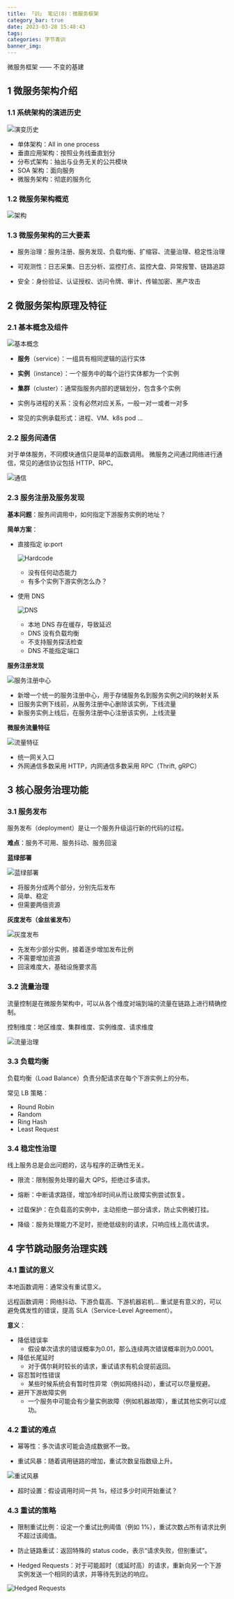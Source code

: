 ```yaml
---
title: 「训」 笔记(8)：微服务框架
category_bar: true
date: 2023-03-28 15:48:43
tags:
categories: 字节青训
banner_img:
---
```


微服务框架 —— 不变的基建

<!-- more -->

## 1 微服务架构介绍

### 1.1 系统架构的演进历史

![演变历史](1.png)

* 单体架构：All in one process
* 垂直应用架构：按照业务线垂直划分
* 分布式架构：抽出与业务无关的公共模块
* SOA 架构：面向服务
* 微服务架构：彻底的服务化

### 1.2 微服务架构概览

![架构](2.png)

### 1.3 微服务架构的三大要素

* 服务治理：服务注册、服务发现、负载均衡、扩缩容、流量治理、稳定性治理

* 可观测性：日志采集、日志分析、监控打点、监控大盘、异常报警、链路追踪

* 安全：身份验证、认证授权、访问令牌、审计、传输加密、黑产攻击

## 2 微服务架构原理及特征

### 2.1 基本概念及组件

![基本概念](3.png)

* **服务**（service）：一组具有相同逻辑的运行实体

* **实例**（instance）：一个服务中的每个运行实体都为一个实例

* **集群**（cluster）：通常指服务内部的逻辑划分，包含多个实例

* 实例与进程的关系：没有必然对应关系，一般一对一或者一对多

* 常见的实例承载形式：进程、VM、k8s pod ...

### 2.2 服务间通信

对于单体服务，不同模块通信只是简单的函数调用。
微服务之间通过网络进行通信，常见的通信协议包括 HTTP、RPC。

![通信](4.png)

### 2.3 服务注册及服务发现

**基本问题**：服务间调用中，如何指定下游服务实例的地址？

**简单方案**：

  * 直接指定 ip:port

    ![Hardcode](5.png)

    * 没有任何动态能力
    * 有多个实例下游实例怎么办？

  * 使用 DNS

    ![DNS](6.png)

    * 本地 DNS 存在缓存，导致延迟
    * DNS 没有负载均衡
    * 不支持服务探活检查
    * DNS 不能指定端口

**服务注册发现**

![服务注册中心](7.png)

  * 新增一个统一的服务注册中心，用于存储服务名到服务实例之间的映射关系
  * 旧服务实例下线前，从服务注册中心删除该实例，下线流量
  * 新服务实例上线后，在服务注册中心注册该实例，上线流量

**微服务流量特征**

![流量特征](8.png)

  * 统一网关入口
  * 外网通信多数采用 HTTP，内网通信多数采用 RPC（Thrift, gRPC）

## 3 核心服务治理功能

### 3.1 服务发布

服务发布（deployment）是让一个服务升级运行新的代码的过程。

**难点**：服务不可用、服务抖动、服务回滚

**蓝绿部署**

![蓝绿部署](9.png)

  * 将服务分成两个部分，分别先后发布
  * 简单、稳定
  * 但需要两倍资源

**灰度发布（金丝雀发布）**

![灰度发布](10.png)

  * 先发布少部分实例，接着逐步增加发布比例
  * 不需要增加资源
  * 回滚难度大，基础设施要求高

### 3.2 流量治理

流量控制是在微服务架构中，可以从各个维度对端到端的流量在链路上进行精确控制。

控制维度：地区维度、集群维度、实例维度、请求维度

![流量治理](11.png)

### 3.3 负载均衡

负载均衡（Load Balance）负责分配请求在每个下游实例上的分布。

常见 LB 策略：
* Round Robin
* Random
* Ring Hash
* Least Request

### 3.4 稳定性治理

线上服务总是会出问题的，这与程序的正确性无关。

* 限流：限制服务处理的最大 QPS，拒绝过多请求。

* 熔断：中断请求路径，增加冷却时间从而让故障实例尝试恢复。

* 过载保护：在负载高的实例中，主动拒绝一部分请求，防止实例被打挂。

* 降级：服务处理能力不足时，拒绝低级别的请求，只响应线上高优请求。

## 4 字节跳动服务治理实践

### 4.1 重试的意义

本地函数调用：通常没有重试意义。

远程函数调用：网络抖动、下游负载高、下游机器宕机... 重试是有意义的，可以避免偶发性的错误，提高 SLA（Service-Level Agreement）。

**意义**：

* 降低错误率
  * 假设单次请求的错误概率为0.01，那么连续两次错误概率则为0.0001。
* 降低长尾延时
  * 对于偶尔耗时较长的请求，重试请求有机会提前返回。
* 容忍暂时性错误
  * 某些时候系统会有暂时性异常（例如网络抖动），重试可以尽量规避。
* 避开下游故障实例
  * 一个服务中可能会有少量实例故障（例如机器故障），重试其他实例可以成功。

### 4.2 重试的难点

* 幂等性：多次请求可能会造成数据不一致。

* 重试风暴：随着调用链路的增加，重试次数呈指数级上升。

![重试风暴](12.png)

* 超时设置：假设调用时间一共 1s，经过多少时间开始重试？

### 4.3 重试的策略

* 限制重试比例：设定一个重试比例阈值（例如 1%），重试次数占所有请求比例不超过该阈值。

* 防止链路重试：返回特殊的 status code，表示“请求失败，但别重试”。

* Hedged Requests：对于可能超时（或延时高）的请求，重新向另一个下游实例发送一个相同的请求，并等待先到达的响应。

![Hedged Requests](13.png)